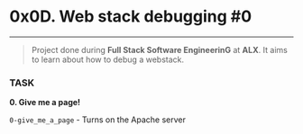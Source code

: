 # 0x0D. Web stack debugging #0
---

>Project done during **Full Stack Software EngineerinG** at **ALX**. It aims to learn about how to debug a webstack.


### TASK
**0. Give me a page!**

`0-give_me_a_page` - Turns on the Apache server 
